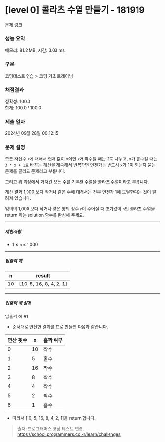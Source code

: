 # [level 0] 콜라츠 수열 만들기 - 181919 

[문제 링크](https://school.programmers.co.kr/learn/courses/30/lessons/181919) 

### 성능 요약

메모리: 81.2 MB, 시간: 3.03 ms

### 구분

코딩테스트 연습 > 코딩 기초 트레이닝

### 채점결과

정확성: 100.0<br/>합계: 100.0 / 100.0

### 제출 일자

2024년 09월 28일 00:12:15

### 문제 설명

<p>모든 자연수 <code>x</code>에 대해서 현재 값이 <code>x</code>이면 <code>x</code>가 짝수일 때는 2로 나누고, <code>x</code>가 홀수일 때는 <code>3 * x + 1</code>로 바꾸는 계산을 계속해서 반복하면 언젠가는 반드시  <code>x</code>가 1이 되는지 묻는 문제를 콜라츠 문제라고 부릅니다.</p>

<p>그리고 위 과정에서 거쳐간 모든 수를 기록한 수열을 콜라츠 수열이라고 부릅니다.</p>

<p>계산 결과 1,000 보다 작거나 같은 수에 대해서는 전부 언젠가 1에 도달한다는 것이 알려져 있습니다. </p>

<p>임의의 1,000 보다 작거나 같은 양의 정수 <code>n</code>이 주어질 때 초기값이 <code>n</code>인 콜라츠 수열을 return 하는 solution 함수를 완성해 주세요.</p>

<hr>

<h5>제한사항</h5>

<ul>
<li>1 ≤ <code>n</code> ≤ 1,000</li>
</ul>

<hr>

<h5>입출력 예</h5>
<table class="table">
        <thead><tr>
<th>n</th>
<th>result</th>
</tr>
</thead>
        <tbody><tr>
<td>10</td>
<td>[10, 5, 16, 8, 4, 2, 1]</td>
</tr>
</tbody>
      </table>
<hr>

<h5>입출력 예 설명</h5>

<p>입출력 예 #1</p>

<ul>
<li>순서대로 연산한 결과를 표로 만들면 다음과 같습니다.</li>
</ul>
<table class="table">
        <thead><tr>
<th>연산 횟수</th>
<th>x</th>
<th>홀짝 여부</th>
</tr>
</thead>
        <tbody><tr>
<td>0</td>
<td>10</td>
<td>짝수</td>
</tr>
<tr>
<td>1</td>
<td>5</td>
<td>홀수</td>
</tr>
<tr>
<td>2</td>
<td>16</td>
<td>짝수</td>
</tr>
<tr>
<td>3</td>
<td>8</td>
<td>짝수</td>
</tr>
<tr>
<td>4</td>
<td>4</td>
<td>짝수</td>
</tr>
<tr>
<td>5</td>
<td>2</td>
<td>짝수</td>
</tr>
<tr>
<td>6</td>
<td>1</td>
<td>홀수</td>
</tr>
</tbody>
      </table>
<ul>
<li>따라서 [10, 5, 16, 8, 4, 2, 1]을 return 합니다.</li>
</ul>


> 출처: 프로그래머스 코딩 테스트 연습, https://school.programmers.co.kr/learn/challenges